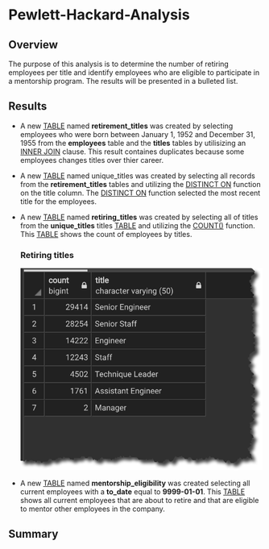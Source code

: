 # Pewlett-Hackard-Analysis

## Overview
The purpose of this analysis is to determine the number of retiring employees per title and identify employees who are eligible to participate in a mentorship program. The results will be presented in a bulleted list.


## Results

* A new [TABLE](https://w3resource.com/PostgreSQL/create-table.php) named **retirement_titles** was created by selecting employees who were born between January 1, 1952 and December 31, 1955 from the **employees** table and the **titles** tables by utilisizing an [INNER JOIN](https://www.w3resource.com/PostgreSQL/postgresql-inner-join.php)  clause.  This result containes duplicates because some employees changes titles over thier career.

* A new [TABLE](https://w3resource.com/PostgreSQL/create-table.php) named unique_titles was created by selecting all records from the **retirement_titles** tables and utilizing the [DISTINCT ON](https://www.geekytidbits.com/postgres-distinct-on/)  function on the title column.  The [DISTINCT ON](https://www.geekytidbits.com/postgres-distinct-on/) function selected the most recent title for the employees.

* A new [TABLE](https://w3resource.com/PostgreSQL/create-table.php) named **retiring_titles** was created by selecting all of titles from the **unique_titles** titles [TABLE](https://w3resource.com/PostgreSQL/create-table.php) and utilizing the [COUNT()](https://w3resource.com/PostgreSQL/postgresql-count-function.php) function.  This [TABLE](https://w3resource.com/PostgreSQL/create-table.php) shows the count of employees by titles.

  ### Retiring titles
  ![image_name](https://github.com/jh2010/Pewlett-Hackard-Analysis/blob/master/images/retiring_employees_title_count.png)

* A new [TABLE](https://w3resource.com/PostgreSQL/create-table.php) named **mentorship_eligibility** was created selecting all current employees with a **to_date** equal to **9999-01-01**.  This [TABLE](https://w3resource.com/PostgreSQL/create-table.php) shows all current employees that are about to retire and that are eligible to mentor other employees in the company.





## Summary
